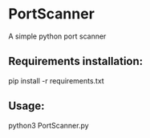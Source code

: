 # PortScanner
A simple python port scanner 

<h2>Requirements installation:</h2>
pip install -r requirements.txt

<h2>Usage:</h2>
python3 PortScanner.py
